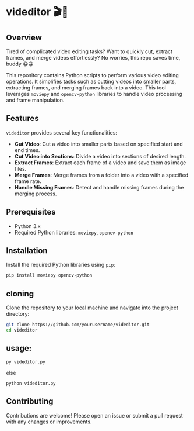 # videditor 🎬🎥

## Overview
Tired of complicated video editing tasks? Want to quickly cut, extract frames, and merge videos effortlessly? No worries, this repo saves time, buddy 😀😀

This repository contains Python scripts to perform various video editing operations. It simplifies tasks such as cutting videos into smaller parts, extracting frames, and merging frames back into a video. This tool leverages `moviepy` and `opencv-python` libraries to handle video processing and frame manipulation.

## Features
`videditor` provides several key functionalities:
- **Cut Video**: Cut a video into smaller parts based on specified start and end times.
- **Cut Video into Sections**: Divide a video into sections of desired length.
- **Extract Frames**: Extract each frame of a video and save them as image files.
- **Merge Frames**: Merge frames from a folder into a video with a specified frame rate.
- **Handle Missing Frames**: Detect and handle missing frames during the merging process.

## Prerequisites
- Python 3.x
- Required Python libraries: `moviepy`, `opencv-python`

## Installation
Install the required Python libraries using `pip`:
```sh
pip install moviepy opencv-python
```
## cloning

Clone the repository to your local machine and navigate into the project directory:

```sh
git clone https://github.com/yourusername/videditor.git
cd videditor
```

## usage:

```Type/copy
py videditor.py
```
else
```
python videditor.py
```

## Contributing
Contributions are welcome! Please open an issue or submit a pull request with any changes or improvements.




